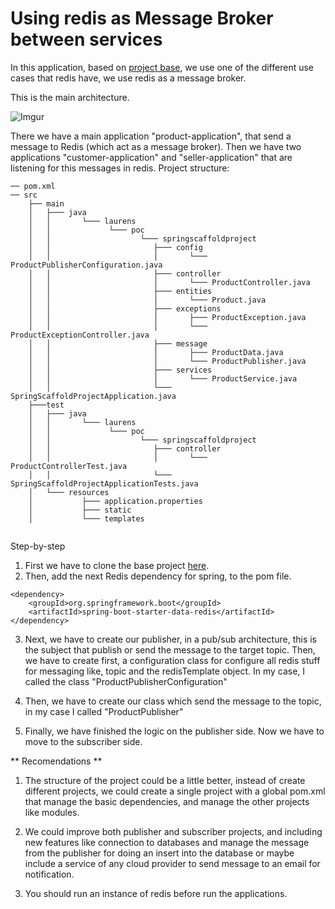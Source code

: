 # Using redis as Message Broker between services

In this application, based on [project base](https://github.com/plaurensf/spring-scaffold-project), we use
one of the different use cases that redis have, we use redis as a message broker.

This is the main architecture.

![Imgur](https://i.imgur.com/1fDpty3.png)

There we have a main application "product-application", that send a message to Redis (which act as a message broker). Then
we have two applications "customer-application" and "seller-application" that are listening for this messages in redis.
Project structure:

```
── pom.xml
── src
    ├── main    
    │   ├─── java
    │   │       └─── laurens
    │   │             └─── poc    
    │   │                    └─── springscaffoldproject
    │   │                       ├─── config
    │   │                       │       └─── ProductPublisherConfiguration.java
    │   │                       ├─── controller
    │   │                       │       └─── ProductController.java
    │   │                       ├─── entities
    │   │                       │       └─── Product.java
    │   │                       ├─── exceptions
    │   │                       │       ├─── ProductException.java
    │   │                       │       └─── ProductExceptionController.java
    │   │                       ├─── message
    │   │                       │       ├─── ProductData.java
    │   │                       │       └─── ProductPublisher.java
    │   │                       ├─── services
    │   │                       │       └─── ProductService.java
    │   │                       └─── SpringScaffoldProjectApplication.java
    ├───test    
    │   ├─── java
    │   │       └─── laurens
    │   │             └─── poc    
    │   │                    └─── springscaffoldproject
    │   │                       ├─── controller
    │   │                       │       └─── ProductControllerTest.java
    │   │                       └─── SpringScaffoldProjectApplicationTests.java
    │   └─── resources
    │           ├─── application.properties
    │           ├─── static
    │           └─── templates
               
```
Step-by-step

1. First we have to clone the base project [here](https://github.com/plaurensf/spring-scaffold-project).
2. Then, add the next Redis dependency for spring, to the pom file.

```
<dependency>
    <groupId>org.springframework.boot</groupId>
    <artifactId>spring-boot-starter-data-redis</artifactId>
</dependency>
```
3. Next, we have to create our publisher, in a pub/sub architecture, this is the subject
that publish or send the message to the target topic. Then, we have to create first, a 
configuration class for configure all redis stuff for messaging like, topic and the redisTemplate
object. In my case, I called the class "ProductPublisherConfiguration"

4. Then, we have to create our class which send the message to the topic, in my case I called "ProductPublisher"
5. Finally, we have finished the logic on the publisher side. Now we have to move to the subscriber side.

** Recomendations **

1. The structure of the project could be a little better, instead of create different projects, we could create a single project
with a global pom.xml that manage the basic dependencies, and manage the other projects like modules.

2. We could improve both publisher and subscriber projects, and including new features like connection to databases and manage the message from the publisher for doing an insert into the database or maybe include a service of any cloud provider to send message to an email for notification.

3. You should run an instance of redis before run the applications.